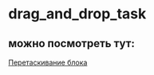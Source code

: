 # drag_and_drop_task

## можно посмотреть тут: 

[Перетаскивание блока](https://kosenik.github.io/drag_and_drop_task/)
